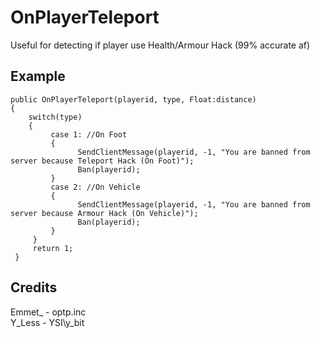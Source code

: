 # OnPlayerTeleport
Useful for detecting if player use Health/Armour Hack (99% accurate af)

## Example

```
public OnPlayerTeleport(playerid, type, Float:distance)
{
    switch(type)
    {
         case 1: //On Foot
         {
               SendClientMessage(playerid, -1, "You are banned from server because Teleport Hack (On Foot)");
               Ban(playerid);
         }
         case 2: //On Vehicle
         {
               SendClientMessage(playerid, -1, "You are banned from server because Armour Hack (On Vehicle)");
               Ban(playerid);
         }
     }
     return 1;
 }
 ```
 
 ## Credits
Emmet_ - optp.inc  
Y_Less - YSI\y_bit
 
